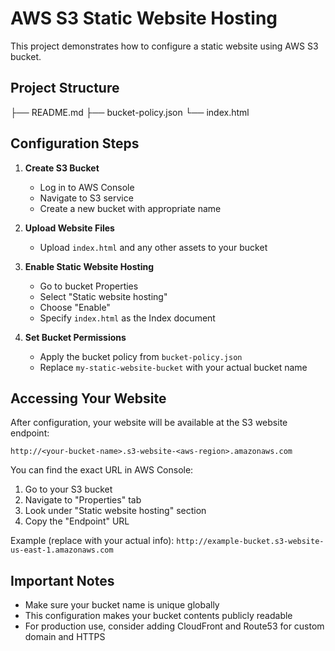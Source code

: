 # AWS S3 Static Website Hosting

This project demonstrates how to configure a static website using AWS S3 bucket.

## Project Structure
├── README.md
├── bucket-policy.json
└── index.html

## Configuration Steps

1. **Create S3 Bucket**
   - Log in to AWS Console
   - Navigate to S3 service
   - Create a new bucket with appropriate name

2. **Upload Website Files**
   - Upload `index.html` and any other assets to your bucket

3. **Enable Static Website Hosting**
   - Go to bucket Properties
   - Select "Static website hosting"
   - Choose "Enable"
   - Specify `index.html` as the Index document

4. **Set Bucket Permissions**
   - Apply the bucket policy from `bucket-policy.json`
   - Replace `my-static-website-bucket` with your actual bucket name

## Accessing Your Website

After configuration, your website will be available at the S3 website endpoint:

`http://<your-bucket-name>.s3-website-<aws-region>.amazonaws.com`

You can find the exact URL in AWS Console:
1. Go to your S3 bucket
2. Navigate to "Properties" tab
3. Look under "Static website hosting" section
4. Copy the "Endpoint" URL

Example (replace with your actual info):
`http://example-bucket.s3-website-us-east-1.amazonaws.com`

## Important Notes

- Make sure your bucket name is unique globally
- This configuration makes your bucket contents publicly readable
- For production use, consider adding CloudFront and Route53 for custom domain and HTTPS

